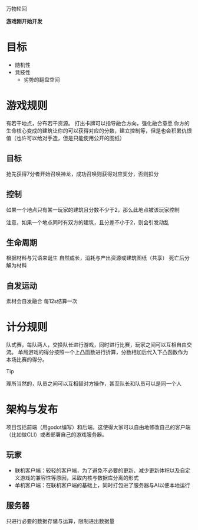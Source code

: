 万物轮回

**游戏刚开始开发**

# 目标

- 随机性
- 竞技性
  - 劣势的翻盘空间

# 游戏规则

有若干地点，分布若干资源。
打出卡牌可以指导融合方向，强化融合意愿
你方的生命核心变成的建筑让你的可以获得对应的分数，建立控制等，但是也会积累仇恨值（也许可以给对手造，但是只能使用公开的图纸）

## 目标

抢先获得7分者开始召唤神龙，成功召唤则获得对应奖分，否则扣分

## 控制

如果一个地点只有某一玩家的建筑且分数不少于2，那么此地点被该玩家控制

注意，如果一个地点同时有双方的建筑，且分差不小于2，则会引发动乱

## 生命周期

根据材料与咒语来诞生
自然成长，消耗与产出资源或建筑图纸（共享）
死亡后分解为材料

## 自发运动

素材会自发融合
每12s结算一次

# 计分规则

队式赛，每队两人，交换队长进行游戏，同时进行比赛，玩家之间可以互相自由交流。
单局游戏的得分按照一个上凸函数进行折算，分数相加后代入下凸函数作为本场比赛的得分。

> [!tip]
> 理所当然的，队员之间可以互相替对方操作，甚至队长和队员可以是同一个人

# 架构与发布

项目包括前端（用godot编写）和后端，这使得大家可以自由地修改自己的客户端（比如做CLI）或者部署自己的游戏服务器。

## 玩家

- 联机客户端：较轻的客户端，为了避免不必要的更新、减少更新体积以及自定义游戏的兼容性等原因，采取内核与数据库分离的形式
- 单机客户端：在联机客户端的基础上，同时打包进了服务器与AI以便本地运行

## 服务器

只进行必要的数据存储与运算，限制进出数据量
